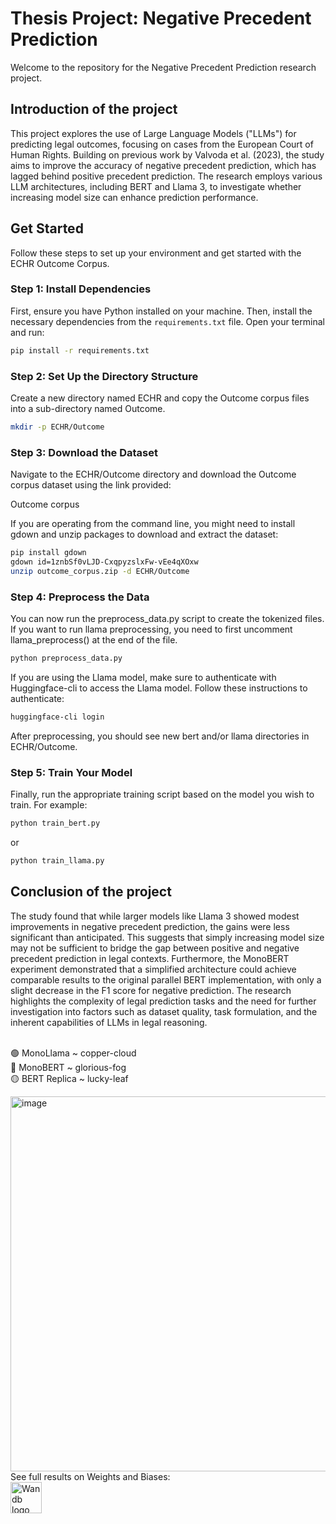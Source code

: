 # Thesis Project: Negative Precedent Prediction

Welcome to the repository for the Negative Precedent Prediction research project. 

## Introduction of the project

This project explores the use of Large Language Models ("LLMs") for predicting legal outcomes, focusing on cases from the European Court of Human Rights. Building on previous work by Valvoda et al. (2023), the study aims to improve the accuracy of negative precedent prediction, which has lagged behind positive precedent prediction. The research employs various LLM architectures, including BERT and Llama 3, to investigate whether increasing model size can enhance prediction performance.

## Get Started

Follow these steps to set up your environment and get started with the ECHR Outcome Corpus.

### Step 1: Install Dependencies

First, ensure you have Python installed on your machine. Then, install the necessary dependencies from the `requirements.txt` file. Open your terminal and run:

```bash
pip install -r requirements.txt
```

### Step 2: Set Up the Directory Structure
Create a new directory named ECHR and copy the Outcome corpus files into a sub-directory named Outcome.

``` bash
mkdir -p ECHR/Outcome
```

### Step 3: Download the Dataset

Navigate to the ECHR/Outcome directory and download the Outcome corpus dataset using the link provided:

Outcome corpus

If you are operating from the command line, you might need to install gdown and unzip packages to download and extract the dataset:

```bash
pip install gdown
gdown id=1znbSf0vLJD-CxqpyzslxFw-vEe4qXOxw
unzip outcome_corpus.zip -d ECHR/Outcome
```
### Step 4: Preprocess the Data
You can now run the preprocess_data.py script to create the tokenized files. If you want to run llama preprocessing, you need to first uncomment llama_preprocess() at the end of the file.

```bash
python preprocess_data.py
```
If you are using the Llama model, make sure to authenticate with Huggingface-cli to access the Llama model. Follow these instructions to authenticate:

```bash
huggingface-cli login
```
After preprocessing, you should see new bert and/or llama directories in ECHR/Outcome.

### Step 5: Train Your Model
Finally, run the appropriate training script based on the model you wish to train. For example:

``` bash
python train_bert.py
```
or

``` bash
python train_llama.py
```

## Conclusion of the project

The study found that while larger models like Llama 3 showed modest improvements in negative precedent prediction, the gains were less significant than anticipated. This suggests that simply increasing model size may not be sufficient to bridge the gap between positive and negative precedent prediction in legal contexts. Furthermore, the MonoBERT experiment demonstrated that a simplified architecture could achieve comparable results to the original parallel BERT implementation, with only a slight decrease in the F1 score for negative prediction. The research highlights the complexity of legal prediction tasks and the need for further investigation into factors such as dataset quality, task formulation, and the inherent capabilities of LLMs in legal reasoning.

<br> 🟢 MonoLlama ~ copper-cloud 
<br> 🔵 MonoBERT ~ glorious-fog
<br> 🟡 BERT Replica ~ lucky-leaf

<img width="600" alt="image" src="https://github.com/user-attachments/assets/173697e2-4ddf-4948-a75b-5e5fa1f9c95e">

<br>
See full results on Weights and Biases:
<br> <a href="https://api.wandb.ai/links/kahinek1999/um4r3w2j" target="_blank"><img src="https://wandb.ai/logo.png" alt="Wandb logo" width="50px"></a>
